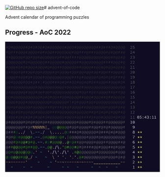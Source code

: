 [![GitHub repo size](https://img.shields.io/github/repo-size/TheNewThinkTank/advent-of-code?style=flat&logo=github&logoColor=whitesmoke&label=Repo%20Size)](https://github.com/TheNewThinkTank/advent-of-code/archive/refs/heads/main.zip)# advent-of-code

Advent calendar of programming puzzles

## Progress - AoC 2022

![advent_of_code_status_2022](2022/advent_of_code_status_2022.jpg)
